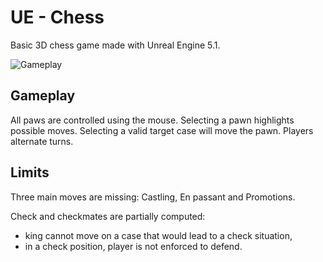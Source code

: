 # UE - Chess

Basic 3D chess game made with Unreal Engine 5.1.

![Gameplay](/Assets/gameplay.gif)

## Gameplay

All paws are controlled using the mouse. Selecting a pawn highlights possible moves.
Selecting a valid target case will move the pawn. Players alternate turns.

## Limits

Three main moves are missing: Castling, En passant and Promotions.

Check and checkmates are partially computed:
* king cannot move on a case that would lead to a check situation,
* in a check position, player is not enforced to defend.

